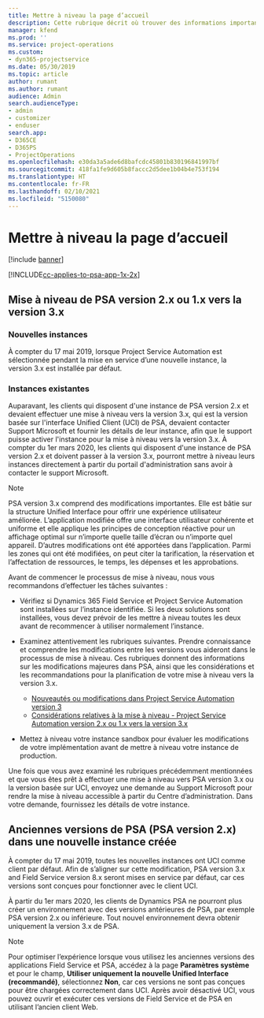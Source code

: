 ```yaml
---
title: Mettre à niveau la page d’accueil
description: Cette rubrique décrit où trouver des informations importantes concernant les fonctionnalités nouvelles et modifiées dans Dynamics 365 Project Service Automation, ainsi que le processus de mise à niveau vers la nouvelle version.
manager: kfend
ms.prod: ''
ms.service: project-operations
ms.custom:
- dyn365-projectservice
ms.date: 05/30/2019
ms.topic: article
author: rumant
ms.author: rumant
audience: Admin
search.audienceType:
- admin
- customizer
- enduser
search.app:
- D365CE
- D365PS
- ProjectOperations
ms.openlocfilehash: e30da3a5ade6d8bafcdc45801b830196841997bf
ms.sourcegitcommit: 418fa1fe9d605b8faccc2d5dee1b04b4e753f194
ms.translationtype: HT
ms.contentlocale: fr-FR
ms.lasthandoff: 02/10/2021
ms.locfileid: "5150080"
---
```

# <a name="upgrade-home-page"></a>Mettre à niveau la page d’accueil

[!include [banner](../includes/psa-now-project-operations.md)]

[!INCLUDE[cc-applies-to-psa-app-1x-2x](../includes/cc-applies-to-psa-app-1x-2x.md)]

## <a name="upgrade-from-psa-version-2x-or-1x-to-version-3x"></a>Mise à niveau de PSA version 2.x ou 1.x vers la version 3.x

### <a name="new-instances"></a>Nouvelles instances

À compter du 17 mai 2019, lorsque Project Service Automation est sélectionnée pendant la mise en service d’une nouvelle instance, la version 3.x est installée par défaut.

### <a name="existing-instances"></a>Instances existantes

Auparavant, les clients qui disposent d'une instance de PSA version 2.x et devaient effectuer une mise à niveau vers la version 3.x, qui est la version basée sur l'interface Unified Client (UCI) de PSA, devaient contacter Support Microsoft et fournir les détails de leur instance, afin que le support puisse activer l'instance pour la mise à niveau vers la version 3.x. À compter du 1er mars 2020, les clients qui disposent d'une instance de PSA version 2.x et doivent passer à la version 3.x, pourront mettre à niveau leurs instances directement à partir du portail d'administration sans avoir à contacter le support Microsoft.  

> [!NOTE]
> PSA version 3.x comprend des modifications importantes. Elle est bâtie sur la structure Unified Interface pour offrir une expérience utilisateur améliorée. L’application modifiée offre une interface utilisateur cohérente et uniforme et elle applique les principes de conception réactive pour un affichage optimal sur n’importe quelle taille d’écran ou n’importe quel appareil. D’autres modifications ont été apportées dans l’application. Parmi les zones qui ont été modifiées, on peut citer la tarification, la réservation et l’affectation de ressources, le temps, les dépenses et les approbations.

Avant de commencer le processus de mise à niveau, nous vous recommandons d’effectuer les tâches suivantes :

- Vérifiez si Dynamics 365 Field Service et Project Service Automation sont installées sur l’instance identifiée. Si les deux solutions sont installées, vous devez prévoir de les mettre à niveau toutes les deux avant de recommencer à utiliser normalement l’instance.
- Examinez attentivement les rubriques suivantes. Prendre connaissance et comprendre les modifications entre les versions vous aideront dans le processus de mise à niveau. Ces rubriques donnent des informations sur les modifications majeures dans PSA, ainsi que les considérations et les recommandations pour la planification de votre mise à niveau vers la version 3.x.

    - [Nouveautés ou modifications dans Project Service Automation version 3](whats-new-changed-v3.md)
    - [Considérations relatives à la mise à niveau - Project Service Automation version 2.x ou 1.x vers la version 3.x](upgrade-v3.md)

- Mettez à niveau votre instance sandbox pour évaluer les modifications de votre implémentation avant de mettre à niveau votre instance de production.

Une fois que vous avez examiné les rubriques précédemment mentionnées et que vous êtes prêt à effectuer une mise à niveau vers PSA version 3.x ou la version basée sur UCI, envoyez une demande au Support Microsoft pour rendre la mise à niveau accessible à partir du Centre d’administration. Dans votre demande, fournissez les détails de votre instance.

## <a name="older-versions-of-psa-psa-version-2x-in-a-newly-created-instance"></a>Anciennes versions de PSA (PSA version 2.x) dans une nouvelle instance créée

À compter du 17 mai 2019, toutes les nouvelles instances ont UCI comme client par défaut. Afin de s’aligner sur cette modification, PSA version 3.x and Field Service version 8.x seront mises en service par défaut, car ces versions sont conçues pour fonctionner avec le client UCI.

À partir du 1er mars 2020, les clients de Dynamics PSA ne pourront plus créer un environnement avec des versions antérieures de PSA, par exemple PSA version 2.x ou inférieure. Tout nouvel environnement devra obtenir uniquement la version 3.x de PSA.

> [!NOTE]
> Pour optimiser l’expérience lorsque vous utilisez les anciennes versions des applications Field Service et PSA, accédez à la page **Paramètres système** et pour le champ, **Utiliser uniquement la nouvelle Unified Interface (recommandé)**, sélectionnez **Non**, car ces versions ne sont pas conçues pour être chargées correctement dans UCI. Après avoir désactivé UCI, vous pouvez ouvrir et exécuter ces versions de Field Service et de PSA en utilisant l’ancien client Web. 
